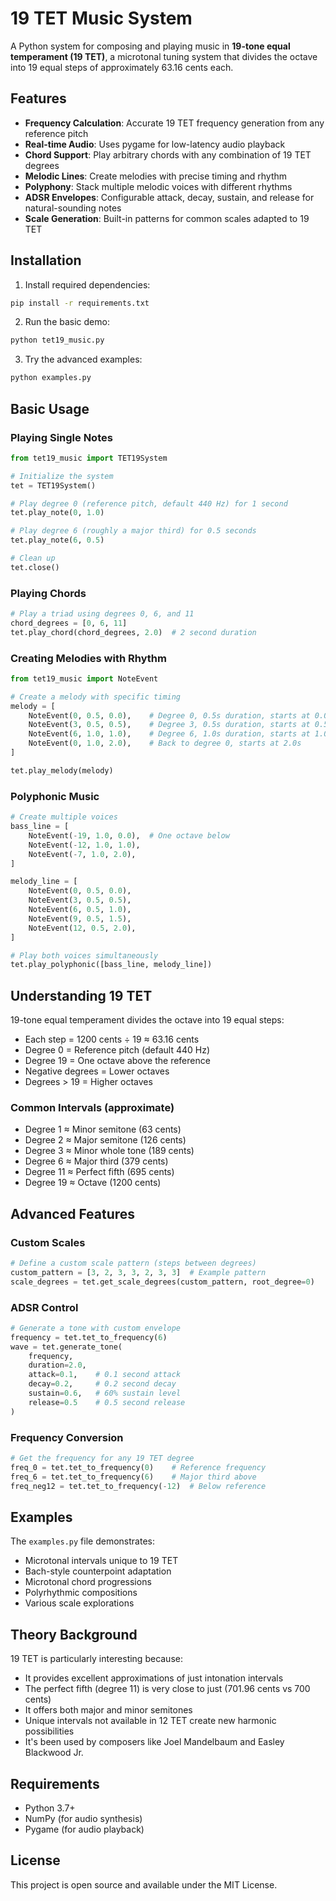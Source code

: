 # 19 TET Music System

A Python system for composing and playing music in **19-tone equal temperament (19 TET)**, a microtonal tuning system that divides the octave into 19 equal steps of approximately 63.16 cents each.

## Features

- **Frequency Calculation**: Accurate 19 TET frequency generation from any reference pitch
- **Real-time Audio**: Uses pygame for low-latency audio playback
- **Chord Support**: Play arbitrary chords with any combination of 19 TET degrees
- **Melodic Lines**: Create melodies with precise timing and rhythm
- **Polyphony**: Stack multiple melodic voices with different rhythms
- **ADSR Envelopes**: Configurable attack, decay, sustain, and release for natural-sounding notes
- **Scale Generation**: Built-in patterns for common scales adapted to 19 TET

## Installation

1. Install required dependencies:
```bash
pip install -r requirements.txt
```

2. Run the basic demo:
```bash
python tet19_music.py
```

3. Try the advanced examples:
```bash
python examples.py
```

## Basic Usage

### Playing Single Notes

```python
from tet19_music import TET19System

# Initialize the system
tet = TET19System()

# Play degree 0 (reference pitch, default 440 Hz) for 1 second
tet.play_note(0, 1.0)

# Play degree 6 (roughly a major third) for 0.5 seconds
tet.play_note(6, 0.5)

# Clean up
tet.close()
```

### Playing Chords

```python
# Play a triad using degrees 0, 6, and 11
chord_degrees = [0, 6, 11]
tet.play_chord(chord_degrees, 2.0)  # 2 second duration
```

### Creating Melodies with Rhythm

```python
from tet19_music import NoteEvent

# Create a melody with specific timing
melody = [
    NoteEvent(0, 0.5, 0.0),    # Degree 0, 0.5s duration, starts at 0.0s
    NoteEvent(3, 0.5, 0.5),    # Degree 3, 0.5s duration, starts at 0.5s
    NoteEvent(6, 1.0, 1.0),    # Degree 6, 1.0s duration, starts at 1.0s
    NoteEvent(0, 1.0, 2.0),    # Back to degree 0, starts at 2.0s
]

tet.play_melody(melody)
```

### Polyphonic Music

```python
# Create multiple voices
bass_line = [
    NoteEvent(-19, 1.0, 0.0),  # One octave below
    NoteEvent(-12, 1.0, 1.0),
    NoteEvent(-7, 1.0, 2.0),
]

melody_line = [
    NoteEvent(0, 0.5, 0.0),
    NoteEvent(3, 0.5, 0.5),
    NoteEvent(6, 0.5, 1.0),
    NoteEvent(9, 0.5, 1.5),
    NoteEvent(12, 0.5, 2.0),
]

# Play both voices simultaneously
tet.play_polyphonic([bass_line, melody_line])
```

## Understanding 19 TET

19-tone equal temperament divides the octave into 19 equal steps:
- Each step = 1200 cents ÷ 19 ≈ 63.16 cents
- Degree 0 = Reference pitch (default 440 Hz)
- Degree 19 = One octave above the reference
- Negative degrees = Lower octaves
- Degrees > 19 = Higher octaves

### Common Intervals (approximate)
- Degree 1 ≈ Minor semitone (63 cents)
- Degree 2 ≈ Major semitone (126 cents) 
- Degree 3 ≈ Minor whole tone (189 cents)
- Degree 6 ≈ Major third (379 cents)
- Degree 11 ≈ Perfect fifth (695 cents)
- Degree 19 ≈ Octave (1200 cents)

## Advanced Features

### Custom Scales

```python
# Define a custom scale pattern (steps between degrees)
custom_pattern = [3, 2, 3, 3, 2, 3, 3]  # Example pattern
scale_degrees = tet.get_scale_degrees(custom_pattern, root_degree=0)
```

### ADSR Control

```python
# Generate a tone with custom envelope
frequency = tet.tet_to_frequency(6)
wave = tet.generate_tone(
    frequency, 
    duration=2.0,
    attack=0.1,    # 0.1 second attack
    decay=0.2,     # 0.2 second decay  
    sustain=0.6,   # 60% sustain level
    release=0.5    # 0.5 second release
)
```

### Frequency Conversion

```python
# Get the frequency for any 19 TET degree
freq_0 = tet.tet_to_frequency(0)    # Reference frequency
freq_6 = tet.tet_to_frequency(6)    # Major third above
freq_neg12 = tet.tet_to_frequency(-12)  # Below reference
```

## Examples

The `examples.py` file demonstrates:
- Microtonal intervals unique to 19 TET
- Bach-style counterpoint adaptation
- Microtonal chord progressions
- Polyrhythmic compositions
- Various scale explorations

## Theory Background

19 TET is particularly interesting because:
- It provides excellent approximations of just intonation intervals
- The perfect fifth (degree 11) is very close to just (701.96 cents vs 700 cents)
- It offers both major and minor semitones
- Unique intervals not available in 12 TET create new harmonic possibilities
- It's been used by composers like Joel Mandelbaum and Easley Blackwood Jr.

## Requirements

- Python 3.7+
- NumPy (for audio synthesis)
- Pygame (for audio playback)

## License

This project is open source and available under the MIT License.
